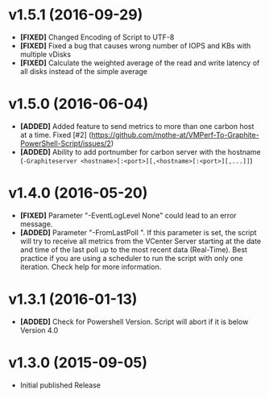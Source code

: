 # v1.5.1 (2016-09-29)
* **[FIXED]** Changed Encoding of Script to UTF-8
* **[FIXED]** Fixed a bug that causes wrong number of IOPS and KBs with multiple vDisks
* **[FIXED]** Calculate the weighted average of the read and write latency of all disks instead of the simple average

# v1.5.0 (2016-06-04)
* **[ADDED]** Added feature to send metrics to more than one carbon host at a time. Fixed [#2] (https://github.com/mothe-at/VMPerf-To-Graphite-PowerShell-Script/issues/2)
* **[ADDED]** Ability to add portnumber for carbon server with the hostname (`-Graphiteserver <hostname>[:<port>][,<hostname>[:<port>][,...]]`)

# v1.4.0 (2016-05-20)
* **[FIXED]** Parameter "-EventLogLevel None" could lead to an error message.
* **[ADDED]** Parameter "-FromLastPoll <xml-file>". If this parameter is set, the script will try to receive all metrics from the VCenter Server starting at the date and time of the last poll up to the most recent data (Real-Time). Best practice if you are using a scheduler to run the script with only one iteration. Check help for more information.

# v1.3.1 (2016-01-13)
* **[ADDED]** Check for Powershell Version. Script will abort if it is below Version 4.0

# v1.3.0 (2015-09-05)
* Initial published Release
